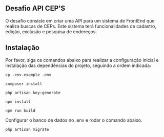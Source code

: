 ## Desafio API CEP'S

O desafio consiste em criar uma API para um sistema de FrontEnd que realiza buscas de CEPs. Este sistema terá funcionalidades de cadastro, edição, exclusão e pesquisa de endereços.

## Instalação

Por favor, siga os comandos abaixo para realizar a configuração inicial e instalação das dependências do projeto, seguindo a ordem indicada:

```
cp .env.example .env
```
```
composer install
```
```
php artisan key:generate
```
```
npm install
```
```
npm run build
```
Configurar o banco de dados no .env e rodar o comando abaixo.
```
php artisan migrate
```

